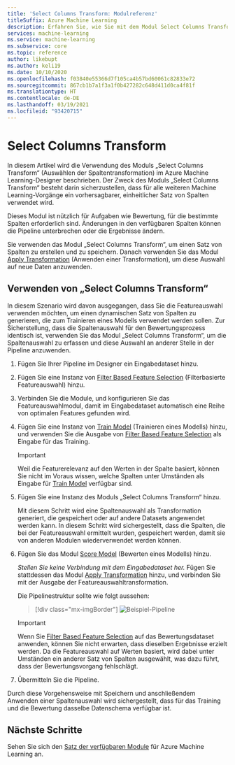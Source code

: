 ```yaml
---
title: 'Select Columns Transform: Modulreferenz'
titleSuffix: Azure Machine Learning
description: Erfahren Sie, wie Sie mit dem Modul Select Columns Transform im Azure Machine Learning-Designer eine Auswahltransformation ausführen.
services: machine-learning
ms.service: machine-learning
ms.subservice: core
ms.topic: reference
author: likebupt
ms.author: keli19
ms.date: 10/10/2020
ms.openlocfilehash: f03840e55366d7f105ca4b57bd60061c82833e72
ms.sourcegitcommit: 867cb1b7a1f3a1f0b427282c648d411d0ca4f81f
ms.translationtype: HT
ms.contentlocale: de-DE
ms.lasthandoff: 03/19/2021
ms.locfileid: "93420715"
---
```

# <a name="select-columns-transform"></a>Select Columns Transform

In diesem Artikel wird die Verwendung des Moduls „Select Columns Transform“ (Auswählen der Spaltentransformation) im Azure Machine Learning-Designer beschrieben. Der Zweck des Moduls „Select Columns Transform“ besteht darin sicherzustellen, dass für alle weiteren Machine Learning-Vorgänge ein vorhersagbarer, einheitlicher Satz von Spalten verwendet wird.

Dieses Modul ist nützlich für Aufgaben wie Bewertung, für die bestimmte Spalten erforderlich sind. Änderungen in den verfügbaren Spalten können die Pipeline unterbrechen oder die Ergebnisse ändern.

Sie verwenden das Modul „Select Columns Transform“, um einen Satz von Spalten zu erstellen und zu speichern. Danach verwenden Sie das Modul [Apply Transformation](apply-transformation.md) (Anwenden einer Transformation), um diese Auswahl auf neue Daten anzuwenden.

## <a name="how-to-use-select-columns-transform"></a>Verwenden von „Select Columns Transform“

In diesem Szenario wird davon ausgegangen, dass Sie die Featureauswahl verwenden möchten, um einen dynamischen Satz von Spalten zu generieren, die zum Trainieren eines Modells verwendet werden sollen. Zur Sicherstellung, dass die Spaltenauswahl für den Bewertungsprozess identisch ist, verwenden Sie das Modul „Select Columns Transform“, um die Spaltenauswahl zu erfassen und diese Auswahl an anderer Stelle in der Pipeline anzuwenden.

1. Fügen Sie Ihrer Pipeline im Designer ein Eingabedataset hinzu.

2. Fügen Sie eine Instanz von [Filter Based Feature Selection](filter-based-feature-selection.md) (Filterbasierte Featureauswahl) hinzu.

3. Verbinden Sie die Module, und konfigurieren Sie das Featureauswahlmodul, damit im Eingabedataset automatisch eine Reihe von optimalen Features gefunden wird.

4. Fügen Sie eine Instanz von [Train Model](train-model.md) (Trainieren eines Modells) hinzu, und verwenden Sie die Ausgabe von [Filter Based Feature Selection](filter-based-feature-selection.md) als Eingabe für das Training.

    > [!IMPORTANT]
    > Weil die Featurerelevanz auf den Werten in der Spalte basiert, können Sie nicht im Voraus wissen, welche Spalten unter Umständen als Eingabe für [Train Model](train-model.md) verfügbar sind.  
5. Fügen Sie eine Instanz des Moduls „Select Columns Transform“ hinzu. 

    Mit diesem Schritt wird eine Spaltenauswahl als Transformation generiert, die gespeichert oder auf andere Datasets angewendet werden kann. In diesem Schritt wird sichergestellt, dass die Spalten, die bei der Featureauswahl ermittelt wurden, gespeichert werden, damit sie von anderen Modulen wiederverwendet werden können.

6. Fügen Sie das Modul [Score Model](score-model.md) (Bewerten eines Modells) hinzu. 

   *Stellen Sie keine Verbindung mit dem Eingabedataset her.* Fügen Sie stattdessen das Modul [Apply Transformation](apply-transformation.md) hinzu, und verbinden Sie mit der Ausgabe der Featureauswahltransformation.

   Die Pipelinestruktur sollte wie folgt aussehen:

   > [!div class="mx-imgBorder"]
   > ![Beispiel-Pipeline](media/module/filter-based-feature-selection-score.png)

   > [!IMPORTANT]
   > Wenn Sie [Filter Based Feature Selection](filter-based-feature-selection.md) auf das Bewertungsdataset anwenden, können Sie nicht erwarten, dass dieselben Ergebnisse erzielt werden. Da die Featureauswahl auf Werten basiert, wird dabei unter Umständen ein anderer Satz von Spalten ausgewählt, was dazu führt, dass der Bewertungsvorgang fehlschlägt.
    
7. Übermitteln Sie die Pipeline.

Durch diese Vorgehensweise mit Speichern und anschließendem Anwenden einer Spaltenauswahl wird sichergestellt, dass für das Training und die Bewertung dasselbe Datenschema verfügbar ist.


## <a name="next-steps"></a>Nächste Schritte

Sehen Sie sich den [Satz der verfügbaren Module](module-reference.md) für Azure Machine Learning an. 
